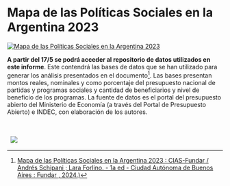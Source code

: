# Mapa de las Políticas Sociales en la Argentina 2023

[![Mapa de las Políticas Sociales en la Argentina 2023](https://fund.ar/wp-content/uploads/2024/05/Portada_web_Mapa-CIAS.png)](https://fund.ar/publicacion/mapa-politicas-sociales-2023/)

**A partir del 17/5 se podrá acceder al repositorio de datos utilizados en este informe**. Este contendrá las bases de datos que se han utilizado para generar los análisis presentados en el documento[^1]. Las bases presentan montos reales, nominales y como porcentaje del presupuesto nacional de partidas y programas sociales y cantidad de beneficiarios y nivel de beneficio de los programas. La fuente de datos es el portal del presupuesto abierto del Ministerio de Economía (a través del Portal de Presupuesto Abierto) e INDEC, con elaboración de los autores.

[^1]: [Mapa de las Políticas Sociales en la Argentina 2023 : CIAS-Fundar / Andrés Schipani ; Lara Forlino. - 1a ed - Ciudad Autónoma de Buenos Aires : Fundar , 2024.)](https://fund.ar/publicacion/mapa-politicas-sociales-2023/)




<div>&nbsp;</div>
<div>&nbsp;</div>
<div>
  &nbsp;
  <a href="https://fund.ar">
  <picture>
    <source media="(prefers-color-scheme: dark)" srcset="https://github.com/datos-Fundar/fundartools/assets/86327859/6ef27bf9-141f-4537-9d78-e16b80196959">
    <source media="(prefers-color-scheme: light)" srcset="https://github.com/datos-Fundar/fundartools/assets/86327859/aa8e7c72-4fad-403a-a8b9-739724b4c533">
    <img src="fund.ar"></img>
  </picture>
</a>

</div>
